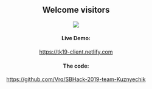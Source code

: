 <div align="center">
 <h2>Welcome visitors</h2>
</div>
<p align="center">
  <img src="https://sbhack19-prod.s3.eu-central-1.amazonaws.com/public-resources/team-logo.gif">
</p>
<div align="center">
  <h4>Live Demo:</h4>
  <a href="https://tk19-client.netlify.com/" taraget="_blanc">https://tk19-client.netlify.com</a>
</div>
<div align="center">
  <h4>The code:</h4>
  <a href="https://github.com/Vrq/SBHack-2019-team-Kuznyechik" taraget="_blanc">https://github.com/Vrq/SBHack-2019-team-Kuznyechik</a>
</div>

